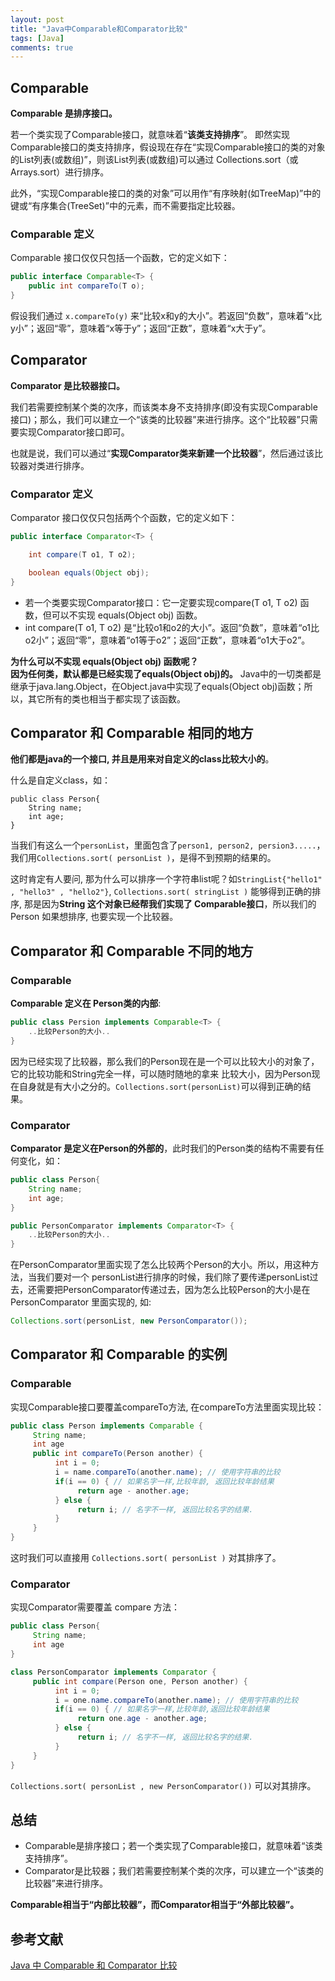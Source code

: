 ```yaml
---
layout: post
title: "Java中Comparable和Comparator比较"
tags: [Java]
comments: true
---
```



## Comparable
**Comparable 是排序接口。**

若一个类实现了Comparable接口，就意味着“**该类支持排序**”。  即然实现Comparable接口的类支持排序，假设现在存在“实现Comparable接口的类的对象的List列表(或数组)”，则该List列表(或数组)可以通过 Collections.sort（或 Arrays.sort）进行排序。

此外，“实现Comparable接口的类的对象”可以用作“有序映射(如TreeMap)”中的键或“有序集合(TreeSet)”中的元素，而不需要指定比较器。

### Comparable 定义
Comparable 接口仅仅只包括一个函数，它的定义如下：

```java
public interface Comparable<T> {
    public int compareTo(T o);
}
```

假设我们通过 `x.compareTo(y)` 来“比较x和y的大小”。若返回“负数”，意味着“x比y小”；返回“零”，意味着“x等于y”；返回“正数”，意味着“x大于y”。

## Comparator
**Comparator 是比较器接口。**

我们若需要控制某个类的次序，而该类本身不支持排序(即没有实现Comparable接口)；那么，我们可以建立一个“该类的比较器”来进行排序。这个“比较器”只需要实现Comparator接口即可。

也就是说，我们可以通过“**实现Comparator类来新建一个比较器**”，然后通过该比较器对类进行排序。

### Comparator 定义
Comparator 接口仅仅只包括两个个函数，它的定义如下：

```java
public interface Comparator<T> {

    int compare(T o1, T o2);

    boolean equals(Object obj);
}
```

- 若一个类要实现Comparator接口：它一定要实现compare(T o1, T o2) 函数，但可以不实现 equals(Object obj) 函数。
- int compare(T o1, T o2) 是“比较o1和o2的大小”。返回“负数”，意味着“o1比o2小”；返回“零”，意味着“o1等于o2”；返回“正数”，意味着“o1大于o2”。

**为什么可以不实现 equals(Object obj) 函数呢？**    
**因为任何类，默认都是已经实现了equals(Object obj)的。** Java中的一切类都是继承于java.lang.Object，在Object.java中实现了equals(Object obj)函数；所以，其它所有的类也相当于都实现了该函数。

## Comparator 和 Comparable 相同的地方
**他们都是java的一个接口, 并且是用来对自定义的class比较大小的**。

什么是自定义class，如：

```
public class Person{ 
    String name; 
    int age; 
}
```

当我们有这么一个`personList`，里面包含了`person1, person2, persion3.....`， 我们用`Collections.sort( personList )`，是得不到预期的结果的。

这时肯定有人要问, 那为什么可以排序一个字符串list呢？如`StringList{"hello1" , "hello3" , "hello2"}`, `Collections.sort( stringList )` 能够得到正确的排序, 那是因为**String 这个对象已经帮我们实现了 Comparable接口**，所以我们的 Person 如果想排序, 也要实现一个比较器。

## Comparator 和 Comparable 不同的地方
### Comparable
**Comparable 定义在 Person类的内部**:

```java
public class Persion implements Comparable<T> {
    ..比较Person的大小..
}
```

因为已经实现了比较器，那么我们的Person现在是一个可以比较大小的对象了，它的比较功能和String完全一样，可以随时随地的拿来
比较大小，因为Person现在自身就是有大小之分的。`Collections.sort(personList)`可以得到正确的结果。

### Comparator
**Comparator 是定义在Person的外部的**，此时我们的Person类的结构不需要有任何变化，如：

```java
public class Person{ 
    String name; 
    int age;
}

public PersonComparator implements Comparator<T> {
    ..比较Person的大小..
}
```

在PersonComparator里面实现了怎么比较两个Person的大小。所以，用这种方法，当我们要对一个 personList进行排序的时候，我们除了要传递personList过去，还需要把PersonComparator传递过去，因为怎么比较Person的大小是在PersonComparator
里面实现的, 如:

```java
Collections.sort(personList, new PersonComparator());
```

## Comparator 和 Comparable 的实例
### Comparable
实现Comparable接口要覆盖compareTo方法, 在compareTo方法里面实现比较：

```java
public class Person implements Comparable {
     String name;
     int age
     public int compareTo(Person another) {
          int i = 0;
          i = name.compareTo(another.name); // 使用字符串的比较
          if(i == 0) { // 如果名字一样,比较年龄, 返回比较年龄结果
               return age - another.age;
          } else {
               return i; // 名字不一样, 返回比较名字的结果.
          }
     }
}
```

这时我们可以直接用 `Collections.sort( personList )` 对其排序了。

### Comparator
实现Comparator需要覆盖 compare 方法：

```java
public class Person{
     String name;
     int age
}

class PersonComparator implements Comparator { 
     public int compare(Person one, Person another) {
          int i = 0;
          i = one.name.compareTo(another.name); // 使用字符串的比较
          if(i == 0) { // 如果名字一样,比较年龄,返回比较年龄结果
               return one.age - another.age;
          } else {
               return i; // 名字不一样, 返回比较名字的结果.
          }
     }
}
```

`Collections.sort( personList , new PersonComparator())` 可以对其排序。

## 总结
- Comparable是排序接口；若一个类实现了Comparable接口，就意味着“该类支持排序”。
- Comparator是比较器；我们若需要控制某个类的次序，可以建立一个“该类的比较器”来进行排序。

**Comparable相当于“内部比较器”，而Comparator相当于“外部比较器”。**

## 参考文献
[Java 中 Comparable 和 Comparator 比较](http://www.cnblogs.com/skywang12345/p/3324788.html)